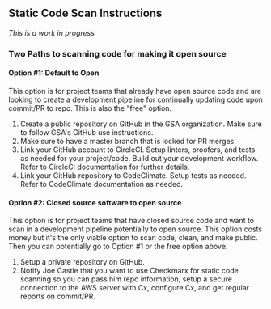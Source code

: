 ## Static Code Scan Instructions

*This is a work in progress*

### Two Paths to scanning code for making it open source

#### Option #1: Default to Open
This option is for project teams that already have open source code and are looking to create a development pipeline for continually updating code upon commit/PR to repo.  This is also the "free" option.

1. Create a public repository on GitHub in the GSA organization.  Make sure to follow GSA's GitHub use instructions.
2. Make sure to have a master branch that is locked for PR merges.
3. Link your GitHub account to CircleCI. Setup linters, proofers, and tests as needed for your project/code.  Build out your development workflow.  Refer to CircleCI documentation for further details.
4. Link your GitHub repository to CodeClimate.  Setup tests as needed.  Refer to CodeClimate documentation as needed.


#### Option #2: Closed source software to open source
This option is for project teams that have closed source code and want to scan in a development pipeline potentially to open source.  This option costs money but it's the only viable option to scan code, clean, and make public.  Then you can potentially go to Option #1 or the free option above.

1. Setup a private repository on GitHub.
2. Notify Joe Castle that you want to use Checkmarx for static code scanning so you can pass him repo information, setup a secure connection to the AWS server with Cx, configure Cx, and get regular reports on commit/PR.
